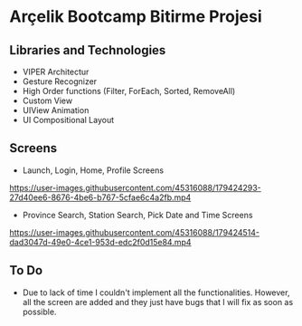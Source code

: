 # Arçelik Bootcamp Bitirme Projesi

## Libraries and Technologies 

- VIPER Architectur
- Gesture Recognizer
- High Order functions (Filter, ForEach, Sorted, RemoveAll)
- Custom View
- UIView Animation
- UI Compositional Layout

## Screens 

- Launch, Login, Home, Profile Screens

https://user-images.githubusercontent.com/45316088/179424293-27d40ee6-8676-4be6-b767-5cfae6c4a2fb.mp4

- Province Search, Station Search, Pick Date and Time Screens

https://user-images.githubusercontent.com/45316088/179424514-dad3047d-49e0-4ce1-953d-edc2f0d15e84.mp4

## To Do
- Due to lack of time I couldn't implement all the functionalities. However, all the screen are added and they just have
bugs that I will fix as soon as possible.
